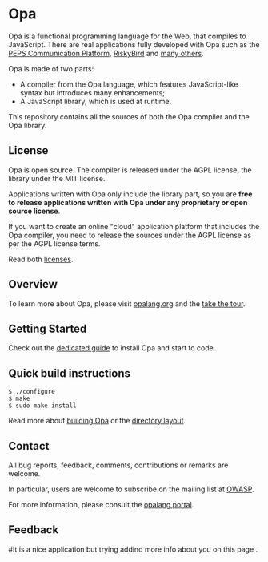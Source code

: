 # Opa #

Opa is a functional programming language for the Web, that compiles to JavaScript. There are real applications fully developed with Opa such as the [PEPS Communication Platform](https://github.com/MLstate/PEPS), [RiskyBird](https://github.com/alokmenghrajani/riskybird) and [many others](https://github.com/trending?l=opa&since=weekly).

Opa is made of two parts:

* A compiler from the Opa language, which features JavaScript-like syntax but introduces many enhancements;
* A JavaScript library, which is used at runtime.

This repository contains all the sources of both the Opa compiler and the Opa library.

## License ##

Opa is open source. The compiler is released under the AGPL license, the library under the MIT license. 

Applications written with Opa only include the library part, so you are **free to release applications written with Opa under any proprietary or open source license**.

If you want to create an online "cloud" application platform that includes the Opa compiler, you need to release the sources under the AGPL license as per the AGPL license terms.

Read both [licenses](https://github.com/MLstate/opalang/tree/master/doc). 

## Overview ##

To learn more about Opa, please visit [opalang.org](http://opalang.org) and the [take the tour](https://github.com/MLstate/opalang/wiki/A-tour-of-Opa).

## Getting Started ##

Check out the [dedicated guide](https://github.com/MLstate/opalang/wiki/Getting-started) to install Opa and start to code.

## Quick build instructions ##

    $ ./configure
    $ make
    $ sudo make install

Read more about [building Opa](https://github.com/MLstate/opalang/wiki/Building-Opa) or the [directory layout](https://github.com/MLstate/opalang/wiki/Directory-layout).

Contact
-------

All bug reports, feedback, comments, contributions or remarks are welcome.

In particular, users are welcome to subscribe on the mailing list at [OWASP](https://lists.owasp.org/listinfo/opa).

For more information, please consult the [opalang portal](http://opalang.org).
## Feedback
#It is a nice application but trying addind more info about you on this page .
